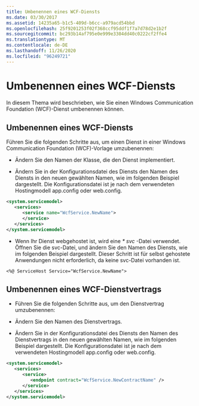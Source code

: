 ```yaml
---
title: Umbenennen eines WCF-Diensts
ms.date: 03/30/2017
ms.assetid: 14235a65-b1c5-409d-b6cc-a979acd54bbd
ms.openlocfilehash: 25f9201253f02f368ccf95ddf1f7a7d78d2e1b2f
ms.sourcegitcommit: bc293b14af795e0e999e3304dd40c0222cf2ffe4
ms.translationtype: MT
ms.contentlocale: de-DE
ms.lasthandoff: 11/26/2020
ms.locfileid: "96249721"
---
```

# <a name="renaming-a-wcf-service"></a>Umbenennen eines WCF-Diensts

In diesem Thema wird beschrieben, wie Sie einen Windows Communication Foundation (WCF)-Dienst umbenennen können.  
  
## <a name="renaming-a-wcf-service"></a>Umbenennen eines WCF-Diensts  

 Führen Sie die folgenden Schritte aus, um einen Dienst in einer Windows Communication Foundation (WCF)-Vorlage umzubenennen:  
  
- Ändern Sie den Namen der Klasse, die den Dienst implementiert.  
  
- Ändern Sie in der Konfigurationsdatei des Diensts den Namen des Diensts in den neuen gewählten Namen, wie im folgenden Beispiel dargestellt. Die Konfigurationsdatei ist je nach dem verwendeten Hostingmodell app.config oder web.config.  
  
```xml  
<system.servicemodel>  
   <services>  
      <service name="WcfService.NewName">  
      </service>  
   </services>  
</system.servicemodel>  
```  
  
- Wenn Ihr Dienst webgehostet ist, wird eine *\* svc* -Datei verwendet. Öffnen Sie die svc-Datei, und ändern Sie den Namen des Diensts, wie im folgenden Beispiel dargestellt. Dieser Schritt ist für selbst gehostete Anwendungen nicht erforderlich, da keine svc-Datei vorhanden ist.  
  
```aspx-csharp
<%@ ServiceHost Service="WcfService.NewName">  
```  
  
## <a name="renaming-a-wcf-service-contract"></a>Umbenennen eines WCF-Dienstvertrags  
  
- Führen Sie die folgenden Schritte aus, um den Dienstvertrag umzubenennen:  
  
- Ändern Sie den Namen des Dienstvertrags.  
  
- Ändern Sie in der Konfigurationsdatei des Diensts den Namen des Dienstvertrags in den neuen gewählten Namen, wie im folgenden Beispiel dargestellt. Die Konfigurationsdatei ist je nach dem verwendeten Hostingmodell app.config oder web.config.  
  
```xml  
<system.servicemodel>  
   <services>  
      <service>  
         <endpoint contract="WcfService.NewContractName" />  
      </service>  
   </services>  
</system.servicemodel>  
```
